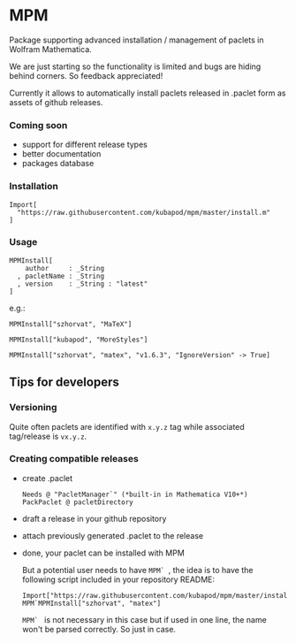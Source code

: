 # MPM 

Package supporting advanced installation / management of paclets in Wolfram Mathematica.

We are just starting so the functionality is limited and bugs are hiding behind corners. So feedback appreciated!

Currently it allows to automatically install paclets released in .paclet form as assets of github releases.



### Coming soon

 - support for different release types 
 - better documentation
 - packages database


### Installation

    Import[
      "https://raw.githubusercontent.com/kubapod/mpm/master/install.m"
    ]


### Usage

    MPMInstall[
        author     : _String
      , pacletName : _String
      , version    : _String : "latest"
    ]

e.g.:

    MPMInstall["szhorvat", "MaTeX"]
     
    MPMInstall["kubapod", "MoreStyles"]
     
    MPMInstall["szhorvat", "matex", "v1.6.3", "IgnoreVersion" -> True]
    
## Tips for developers    

### Versioning

 Quite often paclets are identified with `x.y.z` tag while associated tag/release is `vx.y.z`. 
 
### Creating compatible releases


- create .paclet

      Needs @ "PacletManager`" (*built-in in Mathematica V10+*)
      PackPaclet @ pacletDirectory
      
- draft a release in your github repository
- attach previously generated .paclet to the release
- done, your paclet can be installed with MPM

  But a potential user needs to have ``MPM` ``, the idea is 
 to have the following script included in your repository README:
  
      Import["https://raw.githubusercontent.com/kubapod/mpm/master/install.m"]
      MPM`MPMInstall["szhorvat", "matex"]
      
  ``MPM` `` is not necessary in this case but if used in one line, the name won't be parsed correctly. So just in case.
    
    

     
      

      
      
      


